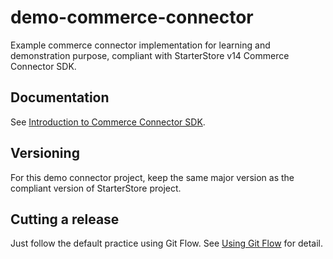 # demo-commerce-connector
Example commerce connector implementation for learning and demonstration purpose, compliant with StarterStore v14 Commerce Connector SDK.

## Documentation

See [Introduction to Commerce Connector SDK](https://documentation.bloomreach.com/library/solutions/commerce-starterstore/connector-sdk/introduction.html).

## Versioning

For this demo connector project, keep the same major version as the compliant version of StarterStore project.

## Cutting a release

Just follow the default practice using Git Flow.
See [Using Git Flow](https://bloomreach-forge.github.io/using-git-flow.html) for detail.
